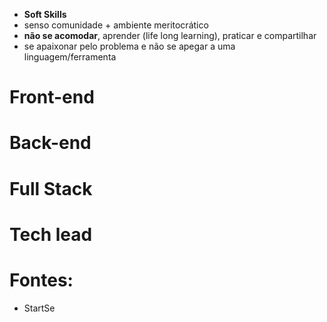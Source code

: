 
- **Soft Skills**
- senso comunidade + ambiente meritocrático 
- **não se acomodar**, aprender (life long learning), praticar e compartilhar 
- se apaixonar pelo problema e não se apegar a uma linguagem/ferramenta


# Front-end

# Back-end

# Full Stack

# Tech lead

# Fontes:
- StartSe